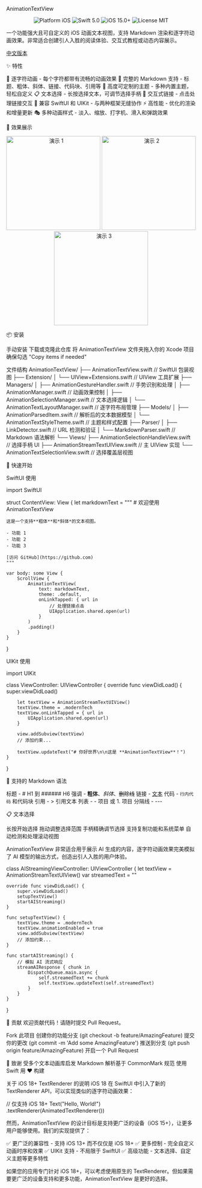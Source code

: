 AnimationTextView
<p align="center">
  <img src="https://img.shields.io/badge/platform-iOS-blue.svg?style=flat" alt="Platform iOS" />
  <img src="https://img.shields.io/badge/Swift-5.0-orange.svg?style=flat" alt="Swift 5.0" />
  <img src="https://img.shields.io/badge/iOS-15.0%2B-blue.svg?style=flat" alt="iOS 15.0+" />
  <img src="https://img.shields.io/badge/license-MIT-green.svg?style=flat" alt="License MIT" />
</p>
一个功能强大且可自定义的 iOS 动画文本视图，支持 Markdown 渲染和逐字符动画效果。非常适合创建引人入胜的阅读体验、交互式教程或动态内容展示。

[中文版本](README_English.md)

✨ 特性

🎯 逐字符动画 - 每个字符都带有流畅的动画效果
📝 完整的 Markdown 支持 - 标题、粗体、斜体、链接、代码块、引用等
🎨 高度可定制的主题 - 多种内置主题，轻松自定义
📋 文本选择 - 长按选择文本，可调节选择手柄
🔗 交互式链接 - 点击处理链接交互
📱 兼容 SwiftUI 和 UIKit - 与两种框架无缝协作
⚡ 高性能 - 优化的渲染和增量更新
🎭 多种动画样式 - 淡入、缩放、打字机、滑入和弹跳效果

📸 效果展示
<p align="center">
  <img src="screenshots/demo1.gif" width="250" alt="演示 1" />
  <img src="screenshots/demo2.gif" width="250" alt="演示 2" />
  <img src="screenshots/demo3.gif" width="250" alt="演示 3" />
</p>

📦 安装

手动安装
下载或克隆此仓库
将 AnimationTextView 文件夹拖入你的 Xcode 项目
确保勾选 "Copy items if needed"

文件结构
AnimationTextView/
├── AnimationTextView.swift                    // SwiftUI 包装视图
├── Extension/
│   └── UIView+Extensions.swift               // UIView 工具扩展
├── Managers/
│   ├── AnimationGestureHandler.swift         // 手势识别和处理
│   ├── AnimationManager.swift                // 动画效果控制
│   ├── AnimationSelectionManager.swift       // 文本选择逻辑
│   └── AnimationTextLayoutManager.swift      // 逐字符布局管理
├── Models/
│   ├── AnimationParsedItem.swift            // 解析后的文本数据模型
│   └── AnimationTextStyleTheme.swift        // 主题和样式配置
├── Parser/
│   ├── LinkDetector.swift                   // URL 检测和验证
│   └── MarkdownParser.swift                 // Markdown 语法解析
└── Views/
    ├── AnimationSelectionHandleView.swift    // 选择手柄 UI
    ├── AnimationStreamTextUIView.swift       // 主 UIView 实现
    └── AnimationTextSelectionView.swift      // 选择覆盖层视图

🚀 快速开始

SwiftUI 使用

import SwiftUI

struct ContentView: View {
    let markdownText = """
    # 欢迎使用 AnimationTextView
    
    这是一个支持**粗体**和*斜体*的文本视图。
    
    - 功能 1
    - 功能 2
    - 功能 3
    
    [访问 GitHub](https://github.com)
    """
    
    var body: some View {
        ScrollView {
            AnimationTextView(
                text: markdownText,
                theme: .default,
                onLinkTapped: { url in
                    // 处理链接点击
                    UIApplication.shared.open(url)
                }
            )
            .padding()
        }
    }
}

UIKit 使用

import UIKit

class ViewController: UIViewController {
    override func viewDidLoad() {
        super.viewDidLoad()
        
        let textView = AnimationStreamTextUIView()
        textView.theme = .modernTech
        textView.onLinkTapped = { url in
            UIApplication.shared.open(url)
        }
        
        view.addSubview(textView)
        // 添加约束...
        
        textView.updateText("# 你好世界\n\n这是 **AnimationTextView**！")
    }
}

📝 支持的 Markdown 语法

标题 - # H1 到 ###### H6
强调 - **粗体**、*斜体*、~~删除线~~
链接 - [文本](url)
代码 - `行内代码` 和代码块
引用 - > 引用文本
列表 - - 项目 或 1. 项目
分隔线 - ---

📋 文本选择

长按开始选择
拖动调整选择范围
手柄精确调节选择
支持复制功能和系统菜单
自动检测和处理滚动视图

AnimationTextView 非常适合用于展示 AI 生成的内容，逐字符动画效果完美模拟了 AI 模型的输出方式，创造出引人入胜的用户体验。

class AIStreamingViewController: UIViewController {
    let textView = AnimationStreamTextUIView()
    var streamedText = ""
    
    override func viewDidLoad() {
        super.viewDidLoad()
        setupTextView()
        startAIStreaming()
    }
    
    func setupTextView() {
        textView.theme = .modernTech
        textView.animationEnabled = true
        view.addSubview(textView)
        // 添加约束...
    }
    
    func startAIStreaming() {
        // 模拟 AI 流式响应
        streamAIResponse { chunk in
            DispatchQueue.main.async {
                self.streamedText += chunk
                self.textView.updateText(self.streamedText)
            }
        }
    }
}

🤝 贡献
欢迎贡献代码！请随时提交 Pull Request。

Fork 此项目
创建你的功能分支 (git checkout -b feature/AmazingFeature)
提交你的更改 (git commit -m 'Add some AmazingFeature')
推送到分支 (git push origin feature/AmazingFeature)
开启一个 Pull Request


👏 致谢
受多个文本动画库启发
Markdown 解析基于 CommonMark 规范
使用 Swift 用 ❤️ 构建

关于 iOS 18+ TextRenderer 的说明
iOS 18 在 SwiftUI 中引入了新的 TextRenderer API，可以实现类似的逐字符动画效果：

// 仅支持 iOS 18+
Text("Hello, World!")
    .textRenderer(AnimatedTextRenderer())

然而，AnimationTextView 的设计目标是支持更广泛的设备（iOS 15+），让更多用户能够使用。我们的实现提供了：

✅ 更广泛的兼容性 - 支持 iOS 13+ 而不仅仅是 iOS 18+
✅ 更多控制 - 完全自定义动画时序和效果
✅ UIKit 支持 - 不局限于 SwiftUI
✅ 高级功能 - 文本选择、自定义主题等更多特性

如果您的应用专门针对 iOS 18+，可以考虑使用原生的 TextRenderer。但如果需要更广泛的设备支持和更多功能，AnimationTextView 是更好的选择。
    
